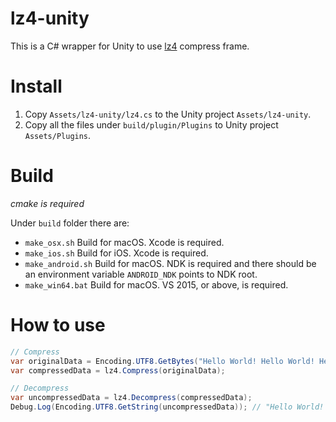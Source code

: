 # lz4-unity
This is a C# wrapper for Unity to use [lz4](https://github.com/lz4/lz4/) compress frame.

# Install

1. Copy `Assets/lz4-unity/lz4.cs` to the Unity project `Assets/lz4-unity`.
2. Copy all the files under `build/plugin/Plugins` to Unity project `Assets/Plugins`.

# Build

*cmake is required*

Under `build` folder there are:

* `make_osx.sh` Build for macOS. Xcode is required.
* `make_ios.sh` Build for iOS. Xcode is required.
* `make_android.sh` Build for macOS. NDK is required and there should be an environment variable `ANDROID_NDK` points to NDK root.
* `make_win64.bat` Build for macOS. VS 2015, or above, is required.

# How to use

```csharp
// Compress
var originalData = Encoding.UTF8.GetBytes("Hello World! Hello World! Hello World!");
var compressedData = lz4.Compress(originalData);

// Decompress
var uncompressedData = lz4.Decompress(compressedData);
Debug.Log(Encoding.UTF8.GetString(uncompressedData)); // "Hello World! Hello World! Hello World!"
```
